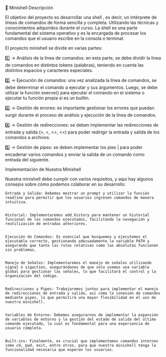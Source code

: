 🐚 Minishell
Descripción

El objetivo del proyecto es desarrollar una shell , es decir, un intérprete de líneas de comandos de forma sencilla y completa. Utilizando las técnicas y conocimientos adquiridos durante el curso. La shell es una parte fundamental del sistema operativo y es la encargada de procesar los comandos que el usuario escribe en la consola o terminal.

El proyecto minishell se divide en varias partes:

1️⃣ → Análisis de la línea de comandos: en esta parte, se debe dividir la línea de comandos en distintos tokens (palabras), teniendo en cuenta las distintos espacios y caracteres especiales.

2️⃣ → Ejecución de comandos: una vez analizada la línea de comandos, se debe determinar el comando a ejecutar y sus argumentos. Luego, se debe utilizar la función execve() para ejecutar el comando en el sistema o ejecutar tu función propia si es un builtin.

3️⃣ → Gestión de errores: es importante gestionar los errores que puedan surgir durante el proceso de análisis y ejecución de la línea de comandos.

4️⃣ → Gestión de redirecciones: se deben implementar las redirecciones de entrada y salida (>, <, >>, <<) para poder redirigir la entrada y salida de los comandos a archivos.

5️⃣ → Gestión de pipes: se deben implementar los pies | para poder encadenar varios comandos y enviar la salida de un comando como entrada del siguiente.

    

Implementación de Nuestra Minishell

Nuestra minishell debe cumplir con varios requisitos, y aquí hay algunos consejos sobre cómo podemos colaborar en su desarrollo:

    Entrada y Salida: Debemos mostrar un prompt y utilizar la función readline para permitir que los usuarios ingresen comandos de manera intuitiva.
    

    Historial: Implementaremos add_history para mantener un historial funcional de los comandos ejecutados, facilitando la navegación y reutilización de entradas anteriores.
    

    Ejecución de Comandos: Es esencial que busquemos y ejecutemos el ejecutable correcto, gestionando adecuadamente la variable PATH y asegurando que tanto las rutas relativas como las absolutas funcionen sin problemas.
    

    Manejo de Señales: Implementaremos el manejo de señales utilizando signal o sigaction, asegurándonos de que solo usemos una variable global para gestionar las señales, lo que facilitará el control y la organización del código.
    

    Redirecciones y Pipes: Trabajaremos juntos para implementar el manejo de redirecciones de entrada y salida, así como la conexión de comandos mediante pipes, lo que permitirá una mayor flexibilidad en el uso de nuestra minishell.
    

    Variables de Entorno: Debemos asegurarnos de implementar la expansión de variables de entorno y la gestión del estado de salida del último comando ejecutado, lo cual es fundamental para una experiencia de usuario completa.
    

    Built-ins: Finalmente, es crucial que implementemos comandos internos como cd, pwd, exit, entre otros, para que nuestra minishell tenga la funcionalidad necesaria que esperan los usuarios.


